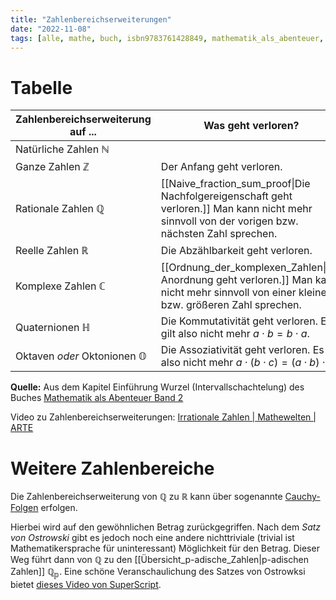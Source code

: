 ```yaml
---
title: "Zahlenbereichserweiterungen"
date: "2022-11-08"
tags: [alle, mathe, buch, isbn9783761428849, mathematik_als_abenteuer, zahlenbereichserweiterung, natürliche_zahlen, ganze_zahlen, irrationale_zahlen, rationale_zahlen, reelle_zahlen, komplexe_zahlen, eigenschaften, körper, körpererweiterung, p-adische_zahlen, p-adic_numbers, p-adisch, p-adic]
---
```


# Tabelle 

| Zahlenbereichserweiterung auf ...      | Was geht verloren?                                                                                                 |
| -------------------------------------- | ------------------------------------------------------------------------------------------------------------------ |
| Natürliche Zahlen $\mathbb{N}$         |                                                                                                                    |
| Ganze Zahlen $\mathbb{Z}$              | Der Anfang geht verloren.                                                                                          |
| Rationale Zahlen $\mathbb{Q}$          | [[Naive_fraction_sum_proof\|Die Nachfolgereigenschaft geht verloren.]] Man kann nicht mehr sinnvoll von der vorigen bzw. nächsten Zahl sprechen. |
| Reelle Zahlen $\mathbb{R}$             | Die Abzählbarkeit geht verloren.                                                                                   |
| Komplexe Zahlen $\mathbb{C}$           | [[Ordnung_der_komplexen_Zahlen\|Die Anordnung geht verloren.]] Man kann nicht mehr sinnvoll von einer kleiner bzw. größeren Zahl sprechen.           |
| Quaternionen $\mathbb{H}$              | Die Kommutativität geht verloren. Es gilt also nicht mehr $a \cdot b = b \cdot a$.                                 |
| Oktaven *oder* Oktonionen $\mathbb{O}$ | Die Assoziativität geht verloren. Es gilt also nicht mehr $a \cdot (b \cdot c) = (a \cdot b) \cdot c$.             | 

**Quelle:** Aus dem Kapitel Einführung Wurzel (Intervallschachtelung) des Buches [Mathematik als Abenteuer Band 2](https://www.friedrich-verlag.de/shop/mathematik-als-abenteuer-31004)

Video zu Zahlenbereichserweiterungen: [Irrationale Zahlen | Mathewelten | ARTE](https://youtube.com/watch?v=P24tmohytXs)

# Weitere Zahlenbereiche

Die Zahlenbereichserweiterung von $\mathbb{Q}$ zu $\mathbb{R}$ kann über sogenannte [Cauchy-Folgen](https://de.wikipedia.org/wiki/Cauchy-Folge) erfolgen.

Hierbei wird auf den gewöhnlichen Betrag zurückgegriffen. Nach dem *Satz von Ostrowski* gibt es jedoch noch eine andere nichttriviale (trivial ist Mathematikersprache für uninteressant) Möglichkeit für den Betrag. Dieser Weg führt dann von $\mathbb{Q}$ zu den [[Übersicht_p-adische_Zahlen|p-adischen Zahlen]] $\mathbb{Q_{p}}$. 
Eine schöne Veranschaulichung des Satzes von Ostrowksi bietet [dieses Video von SuperScript](https://youtube.com/watch?v=aSxvz0NUXfc).
